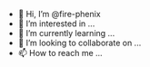 - 👋 Hi, I’m @fire-phenix
- 👀 I’m interested in ...
- 🌱 I’m currently learning ...
- 💞️ I’m looking to collaborate on ...
- 📫 How to reach me ...

<!---
fire-phenix/fire-phenix is a ✨ special ✨ repository because its `README.md` (this file) appears on your GitHub profile.
You can click the Preview link to take a look at your changes.
--->
